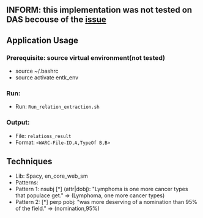 ## INFORM: this implementation was not tested on DAS becouse of the [issue](https://canvas.vu.nl/courses/36660/discussion_topics/117109)
## Application Usage
### Prerequisite: source virtual environment(not tested)
- source ~/.bashrc
- source activate entk_env
### Run:

- Run: `Run_relation_extraction.sh`

### Output:

- File: `relations_result`
- Format: `<WARC-File-ID,A,TypeOf B,B>`
## Techniques
- Lib: Spacy, en_core_web_sm
- Patterns:
- Pattern 1: nsubj [\*] (attr|dobj): "Lymphoma is one more cancer types that populace get." => (Lymphoma, one more cancer types)
- Pattern 2: [\*] perp pobj: "was more deserving of a nomination than 95\% of the field." => (nomination,95\%)
